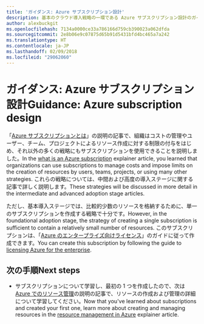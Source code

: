 ```yaml
---
title: 'ガイダンス: Azure サブスクリプション設計'
description: 基本のクラウド導入戦略の一環である Azure サブスクリプション設計のガイダンス
author: alexbuckgit
ms.openlocfilehash: 7134a0000ce33a786166d759cb390023a062dfda
ms.sourcegitcommit: 2e8b06e9c07875d65b91d5431bfd4bc465a7a242
ms.translationtype: HT
ms.contentlocale: ja-JP
ms.lasthandoff: 02/09/2018
ms.locfileid: "29062060"
---
```

# <a name="guidance-azure-subscription-design"></a><span data-ttu-id="008d2-103">ガイダンス: Azure サブスクリプション設計</span><span class="sxs-lookup"><span data-stu-id="008d2-103">Guidance: Azure subscription design</span></span> 

<span data-ttu-id="008d2-104">「[Azure サブスクリプションとは](subscription-explainer.md)」の説明の記事で、組織はコストの管理やユーザー、チーム、プロジェクトによるリソース作成に対する制限の付与をはじめ、それ以外の多くの戦略にもサブスクリプションを使用できることを説明しました。</span><span class="sxs-lookup"><span data-stu-id="008d2-104">In the [what is an Azure subscription](subscription-explainer.md) explainer article, you learned that organizations can use subscriptions to manage costs and impose limits on the creation of resources by users, teams, projects, or using many other strategies.</span></span> <span data-ttu-id="008d2-105">これらの戦略については、中間および高度の導入ステージに関する記事で詳しく説明します。</span><span class="sxs-lookup"><span data-stu-id="008d2-105">These strategies will be discussed in more detail in the intermediate and advanced adoption stage articles.</span></span>

<span data-ttu-id="008d2-106">ただし、基本導入ステージでは、比較的少数のリソースを格納するために、単一のサブスクリプションを作成する戦略で十分です。</span><span class="sxs-lookup"><span data-stu-id="008d2-106">However, in the foundational adoption stage, the strategy of creating a single subscription is sufficient to contain a relatively small number of resources.</span></span> <span data-ttu-id="008d2-107">このサブスクリプションは、「[Azure のエンタープライズ向けライセンス][azure-enterprise-licensing]」のガイドに従って作成できます。</span><span class="sxs-lookup"><span data-stu-id="008d2-107">You can create this subscription by following the guide to [licensing Azure for the enterprise][azure-enterprise-licensing].</span></span>

## <a name="next-steps"></a><span data-ttu-id="008d2-108">次の手順</span><span class="sxs-lookup"><span data-stu-id="008d2-108">Next steps</span></span>

* <span data-ttu-id="008d2-109">サブスクリプションについて学習し、最初の 1 つを作成したので、次は [Azure でのリソース管理](resource-manager-explainer.md)の説明の記事で、リソースの作成および管理の詳細について学習してください。</span><span class="sxs-lookup"><span data-stu-id="008d2-109">Now that you've learned about subscriptions and created your first one, learn more about creating and managing resources in the [resource management in Azure](resource-manager-explainer.md) explainer article.</span></span>

[azure-enterprise-licensing]: https://azure.microsoft.com/pricing/enterprise-agreement
